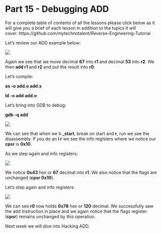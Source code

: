 <h1>Part 15 - Debugging ADD</h1><p>For a complete table of contents of all the lessons please click below as it will give you a brief of each lesson in addition to the topics it will cover. https://github.com/mytechnotalent/Reverse-Engineering-Tutorial</p><p>Let’s review our ADD example below:</p><div class="slate-resizable-image-embed slate-image-embed__resize-full-width"><img src="https://media-exp1.licdn.com/dms/image/C4E12AQF9O-8Swr_-Pg/article-inline_image-shrink_1000_1488/0/1520244359354?e=1614211200&amp;v=beta&amp;t=ttTU0waHFYp_T2OGOhEV_12bwRoeHjf_FZPPl0WelaA"/></div><p>Again we see that we move decimal <strong>67</strong> into <strong>r1</strong> and decimal <strong>53</strong> into <strong>r2</strong>. We then <strong>add r1 </strong>and <strong>r2</strong> and put the result into <strong>r0</strong>.</p><p>Let’s compile:</p><p><strong>as -o add.o add.s</strong></p><p><strong>ld -o add add.o</strong></p><p>Let’s bring into GDB to debug:</p><p><strong>gdb -q add</strong></p><div class="slate-resizable-image-embed slate-image-embed__resize-full-width"><img src="https://media-exp1.licdn.com/dms/image/C4E12AQH9HmVwu2Hd4Q/article-inline_image-shrink_1000_1488/0/1520594706178?e=1614211200&amp;v=beta&amp;t=CfJ3V42hb7GjCgEDb4OWRYbo2IbrKQ0NToN6AklxXOY"/></div><p>We can see that when we b<strong> _start</strong>, break on start and <strong>r</strong>, run we see the disassembly. If you do an <strong>i r</strong> we see the info registers where we notice our <strong>cpsr</strong> is <strong>0x10</strong>.</p><p>As we step again and info registers:</p><div class="slate-resizable-image-embed slate-image-embed__resize-middle"><img src="https://media-exp1.licdn.com/dms/image/C4E12AQGJvftQgl9WrA/article-inline_image-shrink_1000_1488/0/1520213487826?e=1614211200&amp;v=beta&amp;t=HsQEV_5frgVL7se6aevA5ASrL9SKDo7ZHIHsyuJ8dx8"/></div><p>We notice <strong>0x43</strong> hex or <strong>67</strong> decimal into <strong>r1</strong>. We also notice that the flags are unchanged (<strong>cpsr 0x10</strong>).</p><p>Let’s step again and info registers:</p><div class="slate-resizable-image-embed slate-image-embed__resize-middle"><img src="https://media-exp1.licdn.com/dms/image/C4E12AQHbu3vhT_xhpg/article-inline_image-shrink_1000_1488/0/1520594706126?e=1614211200&amp;v=beta&amp;t=LDXpCrnNECNf3ZHzl2Rm51DgH3ihq69B_BOcpL9Ia2A"/></div><p>We can see <strong>r0 </strong>now holds <strong>0x78</strong> hex or <strong>120</strong> decimal. We successfully saw the add instruction in place and we again notice that the flags register (<strong>cpsr</strong>) remains unchanged by this operation.</p><p>Next week we will dive into Hacking ADD.</p><p><br/></p>